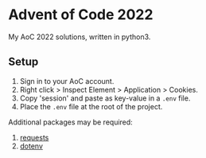 # Advent of Code 2022
My AoC 2022 solutions, written in python3.

## Setup
1. Sign in to your AoC account.
2. Right click > Inspect Element > Application > Cookies.
3. Copy 'session' and paste as key-value in a `.env` file.
4. Place the `.env` file at the root of the project.

Additional packages may be required: 
1. [requests](https://github.com/psf/requests)
2. [dotenv](https://github.com/theskumar/python-dotenv)
